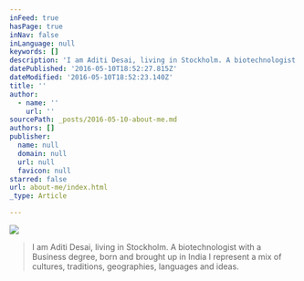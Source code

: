 ```yaml
---
inFeed: true
hasPage: true
inNav: false
inLanguage: null
keywords: []
description: 'I am Aditi Desai, living in Stockholm. A biotechnologist with a Business degree, born and brought up in India I represent a mix of cultures, traditions, geographies, languages and ideas. '
datePublished: '2016-05-10T18:52:27.815Z'
dateModified: '2016-05-10T18:52:23.140Z'
title: ''
author:
  - name: ''
    url: ''
sourcePath: _posts/2016-05-10-about-me.md
authors: []
publisher:
  name: null
  domain: null
  url: null
  favicon: null
starred: false
url: about-me/index.html
_type: Article

---
```

![](https://s3-us-west-2.amazonaws.com/the-grid-img/p/2d73ad18c46c6928bbbf5352b0b009aee375a22e.jpg)

> I am Aditi Desai, living in Stockholm. A biotechnologist with a Business degree, born and brought up in India I represent a mix of cultures, traditions, geographies, languages and ideas.